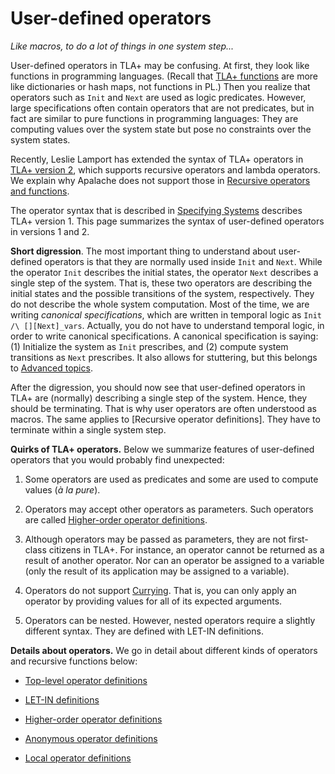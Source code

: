 # User-defined operators

_Like macros, to do a lot of things in one system step..._

User-defined operators in TLA+ may be confusing. At first, they look like
functions in programming languages. (Recall that [TLA+
functions](./functions.md) are more like dictionaries or hash maps, not
functions in PL.) Then you realize that operators such as `Init` and `Next` are
used as logic predicates. However, large specifications often contain operators
that are not predicates, but in fact are similar to pure functions in
programming languages: They are computing values over the system state but pose
no constraints over the system states. 

Recently, Leslie Lamport has extended the syntax of TLA+ operators in [TLA+
version 2], which supports recursive operators and lambda operators. We explain why Apalache does not support those in [Recursive operators and functions]. 

The operator syntax that is described in [Specifying Systems] describes TLA+
version 1. This page summarizes the syntax of user-defined operators in
versions 1 and 2.

**Short digression**. The most important thing to understand about user-defined
operators is that they are normally used inside `Init` and `Next`. While the
operator `Init` describes the initial states, the operator `Next` describes a
single step of the system.  That is, these two operators are describing the
initial states and the possible transitions of the system, respectively. They
do not describe the whole system computation.  Most of the time, we are writing
*canonical specifications*, which are written in temporal logic as `Init /\
[][Next]_vars`. Actually, you do not have to understand temporal logic, in
order to write canonical specifications. A canonical specification is saying:
(1) Initialize the system as `Init` prescribes, and (2) compute system
transitions as `Next` prescribes. It also allows for stuttering, but this
belongs to [Advanced topics].

After the digression, you should now see that user-defined operators in TLA+
are (normally) describing a single step of the system. Hence, they should be
terminating. That is why user operators are often understood as macros.  The
same applies to [Recursive operator definitions]. They have to
terminate within a single system step.

**Quirks of TLA+ operators.** Below we summarize features of
user-defined operators that you would probably find unexpected:

  1. Some operators are used as predicates and some are used to compute
  values (*à la pure*).

  1. Operators may accept other operators as parameters. Such operators are
  called [Higher-order operator definitions].

  1. Although operators may be passed as parameters, they are not first-class
  citizens in TLA+. For instance, an operator cannot be returned as a result of
  another operator. Nor can an operator be assigned to a variable (only the result
  of its application may be assigned to a variable).

  1. Operators do not support [Currying]. That is, you can only apply an operator
  by providing values for all of its expected arguments.

  1. Operators can be nested. However, nested operators require a slightly
  different syntax. They are defined with LET-IN definitions.

**Details about operators.** We go in detail about different kinds of operators
and recursive functions below:

 - [Top-level operator definitions]

 - [LET-IN definitions]

 - [Higher-order operator definitions]

 - [Anonymous operator definitions]

 - [Local operator definitions]



[Specifying Systems]: http://lamport.azurewebsites.net/tla/book.html?back-link=user-operators.html
[Advanced topics]: http://lamport.azurewebsites.net/tla/advanced.html?back-link=user-operators.html
[TLA+ version 2]: https://lamport.azurewebsites.net/tla/tla2-guide.pdf
[Currying]: https://en.wikipedia.org/wiki/Currying

[Top-level operator definitions]: ./user/top-level-operators.md
[LET-IN definitions]: ./user/let-in.md
[Higher-order operator definitions]: ./user/higher-order-operators.md
[Anonymous operator definitions]: ./user/lambdas.md
[Local operator definitions]: ./user/local-operators.md
[Recursive operators and functions]: ../apalache/principles/recursive.md


